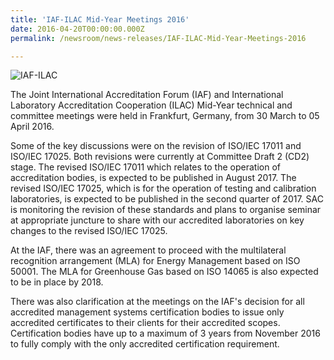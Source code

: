 ```yaml
---
title: 'IAF-ILAC Mid-Year Meetings 2016'
date: 2016-04-20T00:00:00.000Z
permalink: /newsroom/news-releases/IAF-ILAC-Mid-Year-Meetings-2016

---
```



![IAF-ILAC](/images/press-release/photos/ILAC-IAF-Mid-2016.png)

The Joint International Accreditation Forum (IAF) and International Laboratory Accreditation Cooperation (ILAC) Mid-Year technical and committee meetings were held in Frankfurt, Germany, from 30 March to 05 April 2016.

Some of the key discussions were on the revision of ISO/IEC 17011 and ISO/IEC 17025. Both revisions were currently at Committee Draft 2 (CD2) stage. The revised ISO/IEC 17011 which relates to the operation of accreditation bodies, is expected to be published in August 2017.  The revised ISO/IEC 17025, which is for the operation of testing and calibration laboratories, is expected to be published in the second quarter of 2017. SAC is monitoring the revision of these standards and plans to organise seminar at appropriate juncture to share with our accredited laboratories on key changes to the revised ISO/IEC 17025.

At the IAF, there was an agreement to proceed with the multilateral recognition arrangement (MLA) for Energy Management based on ISO 50001. The MLA for Greenhouse Gas based on ISO 14065 is also expected to be in place by 2018.

There was also clarification at the meetings on the IAF's decision for all accredited management systems certification bodies to issue only accredited certificates to their clients for their accredited scopes. Certification bodies have up to a maximum of 3 years from November 2016 to fully comply with the only accredited certification requirement.
